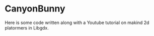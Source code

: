 # CanyonBunny

Here is some code written along with a Youtube tutorial on makind 2d platormers in Libgdx.
